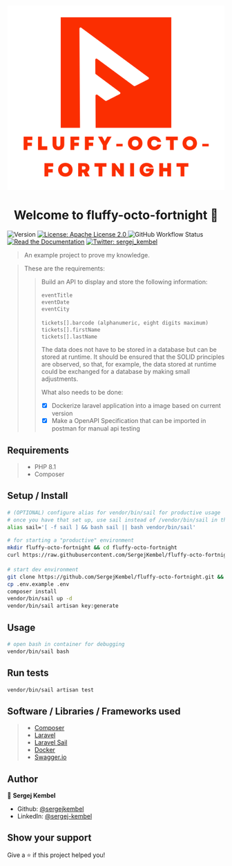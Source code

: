 <p align="center">
    <img alt="project-logo" src="./.github/meta/project_logo.svg">
</p>
<h1 align="center">Welcome to fluffy-octo-fortnight 👋</h1>
<p>
  <img alt="Version" src="https://img.shields.io/badge/version-Alpha 0.1-blue.svg?cacheSeconds=2592000" />
  <a href="#" target="_blank">
    <img alt="License: Apache License 2.0" src="https://img.shields.io/badge/License-Apache License 2.0-yellow.svg" />
  </a>
<img alt="GitHub Workflow Status" src="https://img.shields.io/github/workflow/status/sergejkembel/fluffy-octo-fortnight/Laravel%20application%20testing%20(Mysql)?label=Laravel%20Tests">
<a href=""><img src="https://img.shields.io/badge/Documentation-Click%20me-blue.svg" alt="Read the Documentation"></a>
  <a href="https://twitter.com/sergej_kembel" target="_blank">
    <img alt="Twitter: sergej_kembel" src="https://img.shields.io/twitter/follow/sergej_kembel.svg?style=social" />
  </a>
</p>

> An example project to prove my knowledge.

> These are the requirements:
>
> > Build an API to display and store the following information:
> > ```
> > eventTitle
> > eventDate
> > eventCity
> > 
> > tickets[].barcode (alphanumeric, eight digits maximum)
> > tickets[].firstName 
> > tickets[].lastName
> > ```
> > The data does not have to be stored in a database but can be stored at runtime. It should be ensured that the SOLID principles are observed, so that, for example, the data stored at runtime could be exchanged for a database by making small adjustments.
> >
> > What also needs to be done:
> > - [x] Dockerize laravel application into a image based on current version
> > - [x] Make a OpenAPI Specification that can be imported in postman for manual api testing


## Requirements
> - PHP 8.1
> - Composer

## Setup / Install
```sh
# (OPTIONAL) configure alias for vendor/bin/sail for productive usage
# once you have that set up, use sail instead of /vendor/bin/sail in the following commands
alias sail='[ -f sail ] && bash sail || bash vendor/bin/sail'
```


```sh
# for starting a "productive" environment
mkdir fluffy-octo-fortnight && cd fluffy-octo-fortnight
curl https://raw.githubusercontent.com/SergejKembel/fluffy-octo-fortnight/master/.docker/docker-compose.yml -O | docker-compose up -d

# start dev environment
git clone https://github.com/SergejKembel/fluffy-octo-fortnight.git && cd fluffy-octo-fortnight
cp .env.example .env
composer install
vendor/bin/sail up -d
vendor/bin/sail artisan key:generate
```

## Usage

```sh
# open bash in container for debugging
vendor/bin/sail bash
```

## Run tests

```sh
vendor/bin/sail artisan test
```

## Software / Libraries / Frameworks used
> - [Composer](https://getcomposer.org/)
> - [Laravel](https://laravel.com/)
> - [Laravel Sail](https://laravel.com/docs/9.x/sail)
> - [Docker](https://www.docker.com/)
> - [Swagger.io](https://swagger.io/)

## Author

👤 **Sergej Kembel**

* Github: [@sergejkembel](https://github.com/sergejkembel)
* LinkedIn: [@sergej-kembel](https://linkedin.com/in/sergej-kembel)

## Show your support

Give a ⭐️ if this project helped you!
